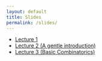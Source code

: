 ```yaml
---
layout: default
title: Slides
permalink: /slides/
---
```


* [Lecture 1](/Slides/Lecture1.pdf)
* [Lecture 2 (A gentle introduction)](/Slides/Lecture2.pdf)
* [Lecture 3 (Basic Combinatorics)](/Slides/basicCombinatorics.pdf)

